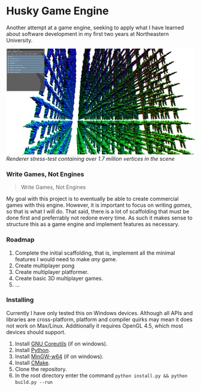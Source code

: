 # Husky Game Engine

Another attempt at a game engine, seeking to apply what I have learned about software development in my first two years at Northeastern University.

![](images/stress_test.png)
*Renderer stress-test containing over 1.7 million vertices in the scene*

### Write Games, Not Engines

> Write Games, Not Engines

My goal with this project is to eventually be able to create commercial games with this engine. However, it is important to focus on writing _games_, so that is what I will do. That said, there is a lot of scaffolding that must be done first and preferrably not redone every time. As such it makes sense to structure this as a game engine and implement features as necessary.

### Roadmap

1. Complete the initial scaffolding, that is, implement all the minimal features I would need to make _any_ game.
2. Create multiplayer pong
3. Create multiplayer platformer.
4. Create basic 3D multiplayer games.
5. ...

### Installing

Currently I have only tested this on Windows devices. Although all APIs and libraries are cross-platform, platform and compiler quirks may mean it does not work on Max/Linux. Additionally it requires OpenGL 4.5, which most devices should support.

1. Install [GNU Coreutils](https://gnuwin32.sourceforge.net/packages/coreutils.htm) (if on windows).
2. Install [Python](https://www.python.org/).
3. Install [MinGW-w64](https://www.mingw-w64.org/) (if on windows).
4. Install [CMake](https://cmake.org/download/).
5. Clone the repository.
6. In the root directory enter the command `python install.py && python build.py --run`
